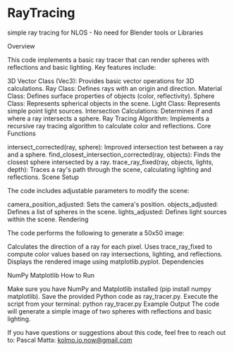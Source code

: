 # RayTracing
simple ray tracing for NLOS - No need for Blender tools or Libraries 

Overview

This code implements a basic ray tracer that can render spheres with reflections and basic lighting. Key features include:

3D Vector Class (Vec3): Provides basic vector operations for 3D calculations.
Ray Class: Defines rays with an origin and direction.
Material Class: Defines surface properties of objects (color, reflectivity).
Sphere Class: Represents spherical objects in the scene.
Light Class: Represents simple point light sources.
Intersection Calculations: Determines if and where a ray intersects a sphere.
Ray Tracing Algorithm: Implements a recursive ray tracing algorithm to calculate color and reflections.
Core Functions

intersect_corrected(ray, sphere): Improved intersection test between a ray and a sphere.
find_closest_intersection_corrected(ray, objects): Finds the closest sphere intersected by a ray.
trace_ray_fixed(ray, objects, lights, depth): Traces a ray's path through the scene, calculating lighting and reflections.
Scene Setup

The code includes adjustable parameters to modify the scene:

camera_position_adjusted: Sets the camera's position.
objects_adjusted: Defines a list of spheres in the scene.
lights_adjusted: Defines light sources within the scene.
Rendering

The code performs the following to generate a 50x50 image:

Calculates the direction of a ray for each pixel.
Uses trace_ray_fixed to compute color values based on ray intersections, lighting, and reflections.
Displays the rendered image using matplotlib.pyplot.
Dependencies

NumPy
Matplotlib
How to Run

Make sure you have NumPy and Matplotlib installed (pip install numpy matplotlib).
Save the provided Python code as ray_tracer.py.
Execute the script from your terminal: python ray_tracer.py
Example Output
The code will generate a simple image of two spheres with reflections and basic lighting.

If you have questions or suggestions about this code, feel free to reach out to:
Pascal Matta: kolmo.io.now@gmail.com
